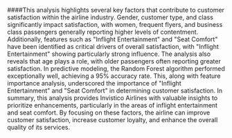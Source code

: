 ####This analysis highlights several key factors that contribute to customer satisfaction within the airline industry. Gender, customer type, and class significantly impact satisfaction, with women, frequent flyers, and business class passengers generally reporting higher levels of contentment. Additionally, features such as "Inflight Entertainment" and "Seat Comfort" have been identified as critical drivers of overall satisfaction, with "Inflight Entertainment" showing particularly strong influence. The analysis also reveals that age plays a role, with older passengers often reporting greater satisfaction. In predictive modeling, the Random Forest algorithm performed exceptionally well, achieving a 95% accuracy rate. This, along with feature importance analysis, underscored the importance of "Inflight Entertainment" and "Seat Comfort" in determining customer satisfaction. In summary, this analysis provides Invistico Airlines with valuable insights to prioritize enhancements, particularly in the areas of inflight entertainment and seat comfort. By focusing on these factors, the airline can improve customer satisfaction, increase customer loyalty, and enhance the overall quality of its services.

